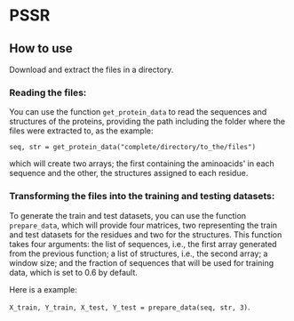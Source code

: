 # PSSR

## How to use

Download and extract the files in a directory. 

### Reading the files:

You can use the function `get_protein_data` to read the sequences and structures of the proteins, 
providing the path including the folder where the files were extracted to, as the example:

`seq, str = get_protein_data("complete/directory/to_the/files")`

which will create two arrays; the first containing the aminoacids' in each sequence and the other, the structures assigned to each residue.

### Transforming the files into the training and testing datasets:

To generate the train and test datasets, you can use the function `prepare_data`, which will provide four matrices, 
two representing the train and test datasets for the residues and two for the structures. 
This function takes four arguments: the list of sequences, i.e., the first array generated from the previous function; 
a list of structures, i.e., the second array; a window size; and 
the fraction of sequences that will be used for training data, which is set to 0.6 by default.

Here is a example:

`X_train, Y_train, X_test, Y_test = prepare_data(seq, str, 3)`.
